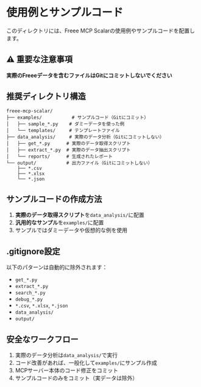 # 使用例とサンプルコード

このディレクトリには、Freee MCP Scalarの使用例やサンプルコードを配置します。

## ⚠️ 重要な注意事項

**実際のFreeeデータを含むファイルはGitにコミットしないでください**

## 推奨ディレクトリ構造

```
freee-mcp-scalar/
├── examples/           # サンプルコード（Gitにコミット）
│   ├── sample_*.py    # ダミーデータを使った例
│   └── templates/     # テンプレートファイル
├── data_analysis/     # 実際のデータ分析（Gitにコミットしない）
│   ├── get_*.py      # 実際のデータ取得スクリプト
│   ├── extract_*.py  # 実際のデータ抽出スクリプト
│   └── reports/      # 生成されたレポート
└── output/           # 出力ファイル（Gitにコミットしない）
    ├── *.csv
    ├── *.xlsx
    └── *.json
```

## サンプルコードの作成方法

1. **実際のデータ取得スクリプト**を`data_analysis/`に配置
2. **汎用的なサンプル**を`examples/`に配置
3. サンプルではダミーデータや仮想的な例を使用

## .gitignore設定

以下のパターンは自動的に除外されます：
- `get_*.py`
- `extract_*.py` 
- `search_*.py`
- `debug_*.py`
- `*.csv`, `*.xlsx`, `*.json`
- `data_analysis/`
- `output/`

## 安全なワークフロー

1. 実際のデータ分析は`data_analysis/`で実行
2. コード改善があれば、一般化して`examples/`にサンプル作成
3. MCPサーバー本体のコード修正をコミット
4. サンプルコードのみをコミット（実データは除外）